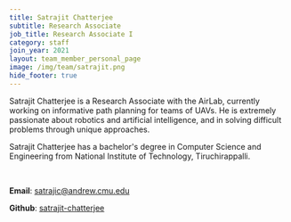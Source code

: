 ```yaml
---
title: Satrajit Chatterjee
subtitle: Research Associate
job_title: Research Associate I
category: staff
join_year: 2021
layout: team_member_personal_page
image: /img/team/satrajit.png
hide_footer: true
---
```


Satrajit Chatterjee is a Research Associate with the AirLab, currently working on informative path planning for teams of UAVs. He is extremely passionate about robotics and artificial intelligence, and in solving difficult problems through unique approaches. 

Satrajit Chatterjee has a bachelor's degree in Computer Science and Engineering from National Institute of Technology, Tiruchirappalli.

<br>


**Email**: [satrajic@andrew.cmu.edu](mailto:satrajic@andrew.cmu.edu)

**Github**: [satrajit-chatterjee](https://github.com/satrajit-chatterjee)
